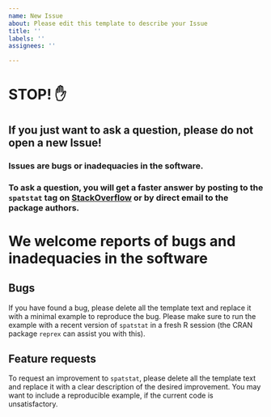 ```yaml
---
name: New Issue
about: Please edit this template to describe your Issue
title: ''
labels: ''
assignees: ''

---
```


# STOP! ✋
## If you just want to ask a question, please do not open a new Issue!
### Issues are bugs or inadequacies in the software.
### To ask a question, you will get a faster answer by posting to the `spatstat` tag on [StackOverflow](https://stackoverflow.com/tags/spatstat/) or by direct email to the package authors.

# We welcome reports of bugs and inadequacies in the software

## Bugs
If you have found a bug, please delete all the template text and replace it with a minimal example to reproduce the bug. Please make sure to run the example with a recent version of `spatstat` in a fresh R session (the CRAN package `reprex` can assist you with this). 

## Feature requests
To request an improvement to `spatstat`, please delete all the template text
and replace it with a clear description of the desired improvement. You may
want to include a reproducible example, if the current code is unsatisfactory.
